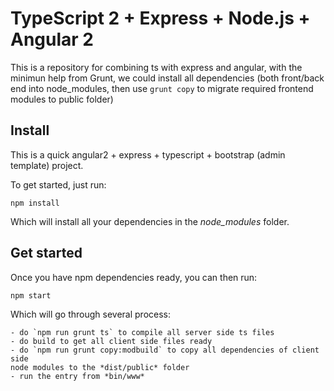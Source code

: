 # TypeScript 2 + Express + Node.js + Angular 2

This is a repository for combining ts with express and angular, with the minimun help from Grunt, we could install all dependencies (both front/back end into node_modules, then use `grunt copy` to migrate required frontend modules to public folder)

## Install

This is a quick angular2 + express + typescript + bootstrap (admin template)
project.

To get started, just run:

```
npm install
```

Which will install all your dependencies in the *node_modules* folder.


## Get started

Once you have npm dependencies ready, you can then run:

```
npm start
```

Which will go through several process:

    - do `npm run grunt ts` to compile all server side ts files
    - do build to get all client side files ready
    - do `npm run grunt copy:modbuild` to copy all dependencies of client side 
    node modules to the *dist/public* folder
    - run the entry from *bin/www*
